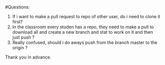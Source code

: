 #Questions:

1. If i want to make a pull request to repo of other user, do i need to clone it first?
2. In the classroom every studen has a repo, they need to make a pull to download all and create a new branch and stat to work on it and then just push ?
3. Really confused, should i do aways push from the branch master to the origin ?

Thank you in advance.


